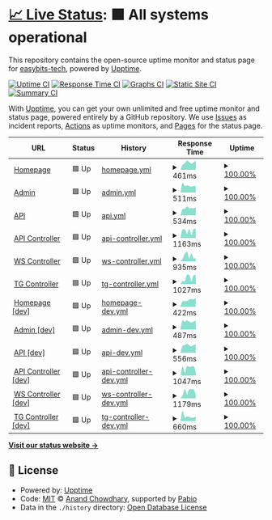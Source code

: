 # [📈 Live Status](https://easybits-tech.github.io/upptime): <!--live status--> **🟩 All systems operational**

This repository contains the open-source uptime monitor and status page for [easybits-tech](https://easybits.tech), powered by [Upptime](https://github.com/upptime/upptime).

[![Uptime CI](https://github.com/easybits-tech/upptime/workflows/Uptime%20CI/badge.svg)](https://github.com/easybits-tech/upptime/actions?query=workflow%3A%22Uptime+CI%22)
[![Response Time CI](https://github.com/easybits-tech/upptime/workflows/Response%20Time%20CI/badge.svg)](https://github.com/easybits-tech/upptime/actions?query=workflow%3A%22Response+Time+CI%22)
[![Graphs CI](https://github.com/easybits-tech/upptime/workflows/Graphs%20CI/badge.svg)](https://github.com/easybits-tech/upptime/actions?query=workflow%3A%22Graphs+CI%22)
[![Static Site CI](https://github.com/easybits-tech/upptime/workflows/Static%20Site%20CI/badge.svg)](https://github.com/easybits-tech/upptime/actions?query=workflow%3A%22Static+Site+CI%22)
[![Summary CI](https://github.com/easybits-tech/upptime/workflows/Summary%20CI/badge.svg)](https://github.com/easybits-tech/upptime/actions?query=workflow%3A%22Summary+CI%22)

With [Upptime](https://upptime.js.org), you can get your own unlimited and free uptime monitor and status page, powered entirely by a GitHub repository. We use [Issues](https://github.com/easybits-tech/upptime/issues) as incident reports, [Actions](https://github.com/easybits-tech/upptime/actions) as uptime monitors, and [Pages](https://easybits-tech.github.io/upptime) for the status page.

<!--start: status pages-->
<!-- This summary is generated by Upptime (https://github.com/upptime/upptime) -->
<!-- Do not edit this manually, your changes will be overwritten -->
<!-- prettier-ignore -->
| URL | Status | History | Response Time | Uptime |
| --- | ------ | ------- | ------------- | ------ |
| <img alt="" src="https://icons.duckduckgo.com/ip3/www.easybits.tech.ico" height="13"> [Homepage](https://www.easybits.tech) | 🟩 Up | [homepage.yml](https://github.com/easybits-tech/upptime/commits/HEAD/history/homepage.yml) | <details><summary><img alt="Response time graph" src="./graphs/homepage/response-time-week.png" height="20"> 461ms</summary><br><a href="https://easybits-tech.github.io/upptime/history/homepage"><img alt="Response time 402" src="https://img.shields.io/endpoint?url=https%3A%2F%2Fraw.githubusercontent.com%2Feasybits-tech%2Fupptime%2FHEAD%2Fapi%2Fhomepage%2Fresponse-time.json"></a><br><a href="https://easybits-tech.github.io/upptime/history/homepage"><img alt="24-hour response time 538" src="https://img.shields.io/endpoint?url=https%3A%2F%2Fraw.githubusercontent.com%2Feasybits-tech%2Fupptime%2FHEAD%2Fapi%2Fhomepage%2Fresponse-time-day.json"></a><br><a href="https://easybits-tech.github.io/upptime/history/homepage"><img alt="7-day response time 461" src="https://img.shields.io/endpoint?url=https%3A%2F%2Fraw.githubusercontent.com%2Feasybits-tech%2Fupptime%2FHEAD%2Fapi%2Fhomepage%2Fresponse-time-week.json"></a><br><a href="https://easybits-tech.github.io/upptime/history/homepage"><img alt="30-day response time 402" src="https://img.shields.io/endpoint?url=https%3A%2F%2Fraw.githubusercontent.com%2Feasybits-tech%2Fupptime%2FHEAD%2Fapi%2Fhomepage%2Fresponse-time-month.json"></a><br><a href="https://easybits-tech.github.io/upptime/history/homepage"><img alt="1-year response time 402" src="https://img.shields.io/endpoint?url=https%3A%2F%2Fraw.githubusercontent.com%2Feasybits-tech%2Fupptime%2FHEAD%2Fapi%2Fhomepage%2Fresponse-time-year.json"></a></details> | <details><summary><a href="https://easybits-tech.github.io/upptime/history/homepage">100.00%</a></summary><a href="https://easybits-tech.github.io/upptime/history/homepage"><img alt="All-time uptime 100.00%" src="https://img.shields.io/endpoint?url=https%3A%2F%2Fraw.githubusercontent.com%2Feasybits-tech%2Fupptime%2FHEAD%2Fapi%2Fhomepage%2Fuptime.json"></a><br><a href="https://easybits-tech.github.io/upptime/history/homepage"><img alt="24-hour uptime 100.00%" src="https://img.shields.io/endpoint?url=https%3A%2F%2Fraw.githubusercontent.com%2Feasybits-tech%2Fupptime%2FHEAD%2Fapi%2Fhomepage%2Fuptime-day.json"></a><br><a href="https://easybits-tech.github.io/upptime/history/homepage"><img alt="7-day uptime 100.00%" src="https://img.shields.io/endpoint?url=https%3A%2F%2Fraw.githubusercontent.com%2Feasybits-tech%2Fupptime%2FHEAD%2Fapi%2Fhomepage%2Fuptime-week.json"></a><br><a href="https://easybits-tech.github.io/upptime/history/homepage"><img alt="30-day uptime 100.00%" src="https://img.shields.io/endpoint?url=https%3A%2F%2Fraw.githubusercontent.com%2Feasybits-tech%2Fupptime%2FHEAD%2Fapi%2Fhomepage%2Fuptime-month.json"></a><br><a href="https://easybits-tech.github.io/upptime/history/homepage"><img alt="1-year uptime 100.00%" src="https://img.shields.io/endpoint?url=https%3A%2F%2Fraw.githubusercontent.com%2Feasybits-tech%2Fupptime%2FHEAD%2Fapi%2Fhomepage%2Fuptime-year.json"></a></details>
| <img alt="" src="https://icons.duckduckgo.com/ip3/admin.easybits.tech.ico" height="13"> [Admin](https://admin.easybits.tech/) | 🟩 Up | [admin.yml](https://github.com/easybits-tech/upptime/commits/HEAD/history/admin.yml) | <details><summary><img alt="Response time graph" src="./graphs/admin/response-time-week.png" height="20"> 511ms</summary><br><a href="https://easybits-tech.github.io/upptime/history/admin"><img alt="Response time 532" src="https://img.shields.io/endpoint?url=https%3A%2F%2Fraw.githubusercontent.com%2Feasybits-tech%2Fupptime%2FHEAD%2Fapi%2Fadmin%2Fresponse-time.json"></a><br><a href="https://easybits-tech.github.io/upptime/history/admin"><img alt="24-hour response time 545" src="https://img.shields.io/endpoint?url=https%3A%2F%2Fraw.githubusercontent.com%2Feasybits-tech%2Fupptime%2FHEAD%2Fapi%2Fadmin%2Fresponse-time-day.json"></a><br><a href="https://easybits-tech.github.io/upptime/history/admin"><img alt="7-day response time 511" src="https://img.shields.io/endpoint?url=https%3A%2F%2Fraw.githubusercontent.com%2Feasybits-tech%2Fupptime%2FHEAD%2Fapi%2Fadmin%2Fresponse-time-week.json"></a><br><a href="https://easybits-tech.github.io/upptime/history/admin"><img alt="30-day response time 532" src="https://img.shields.io/endpoint?url=https%3A%2F%2Fraw.githubusercontent.com%2Feasybits-tech%2Fupptime%2FHEAD%2Fapi%2Fadmin%2Fresponse-time-month.json"></a><br><a href="https://easybits-tech.github.io/upptime/history/admin"><img alt="1-year response time 532" src="https://img.shields.io/endpoint?url=https%3A%2F%2Fraw.githubusercontent.com%2Feasybits-tech%2Fupptime%2FHEAD%2Fapi%2Fadmin%2Fresponse-time-year.json"></a></details> | <details><summary><a href="https://easybits-tech.github.io/upptime/history/admin">100.00%</a></summary><a href="https://easybits-tech.github.io/upptime/history/admin"><img alt="All-time uptime 100.00%" src="https://img.shields.io/endpoint?url=https%3A%2F%2Fraw.githubusercontent.com%2Feasybits-tech%2Fupptime%2FHEAD%2Fapi%2Fadmin%2Fuptime.json"></a><br><a href="https://easybits-tech.github.io/upptime/history/admin"><img alt="24-hour uptime 100.00%" src="https://img.shields.io/endpoint?url=https%3A%2F%2Fraw.githubusercontent.com%2Feasybits-tech%2Fupptime%2FHEAD%2Fapi%2Fadmin%2Fuptime-day.json"></a><br><a href="https://easybits-tech.github.io/upptime/history/admin"><img alt="7-day uptime 100.00%" src="https://img.shields.io/endpoint?url=https%3A%2F%2Fraw.githubusercontent.com%2Feasybits-tech%2Fupptime%2FHEAD%2Fapi%2Fadmin%2Fuptime-week.json"></a><br><a href="https://easybits-tech.github.io/upptime/history/admin"><img alt="30-day uptime 100.00%" src="https://img.shields.io/endpoint?url=https%3A%2F%2Fraw.githubusercontent.com%2Feasybits-tech%2Fupptime%2FHEAD%2Fapi%2Fadmin%2Fuptime-month.json"></a><br><a href="https://easybits-tech.github.io/upptime/history/admin"><img alt="1-year uptime 100.00%" src="https://img.shields.io/endpoint?url=https%3A%2F%2Fraw.githubusercontent.com%2Feasybits-tech%2Fupptime%2FHEAD%2Fapi%2Fadmin%2Fuptime-year.json"></a></details>
| <img alt="" src="https://icons.duckduckgo.com/ip3/api.easybits.tech.ico" height="13"> [API](https://api.easybits.tech/api/v0/healthcheck/) | 🟩 Up | [api.yml](https://github.com/easybits-tech/upptime/commits/HEAD/history/api.yml) | <details><summary><img alt="Response time graph" src="./graphs/api/response-time-week.png" height="20"> 534ms</summary><br><a href="https://easybits-tech.github.io/upptime/history/api"><img alt="Response time 530" src="https://img.shields.io/endpoint?url=https%3A%2F%2Fraw.githubusercontent.com%2Feasybits-tech%2Fupptime%2FHEAD%2Fapi%2Fapi%2Fresponse-time.json"></a><br><a href="https://easybits-tech.github.io/upptime/history/api"><img alt="24-hour response time 685" src="https://img.shields.io/endpoint?url=https%3A%2F%2Fraw.githubusercontent.com%2Feasybits-tech%2Fupptime%2FHEAD%2Fapi%2Fapi%2Fresponse-time-day.json"></a><br><a href="https://easybits-tech.github.io/upptime/history/api"><img alt="7-day response time 534" src="https://img.shields.io/endpoint?url=https%3A%2F%2Fraw.githubusercontent.com%2Feasybits-tech%2Fupptime%2FHEAD%2Fapi%2Fapi%2Fresponse-time-week.json"></a><br><a href="https://easybits-tech.github.io/upptime/history/api"><img alt="30-day response time 530" src="https://img.shields.io/endpoint?url=https%3A%2F%2Fraw.githubusercontent.com%2Feasybits-tech%2Fupptime%2FHEAD%2Fapi%2Fapi%2Fresponse-time-month.json"></a><br><a href="https://easybits-tech.github.io/upptime/history/api"><img alt="1-year response time 530" src="https://img.shields.io/endpoint?url=https%3A%2F%2Fraw.githubusercontent.com%2Feasybits-tech%2Fupptime%2FHEAD%2Fapi%2Fapi%2Fresponse-time-year.json"></a></details> | <details><summary><a href="https://easybits-tech.github.io/upptime/history/api">100.00%</a></summary><a href="https://easybits-tech.github.io/upptime/history/api"><img alt="All-time uptime 100.00%" src="https://img.shields.io/endpoint?url=https%3A%2F%2Fraw.githubusercontent.com%2Feasybits-tech%2Fupptime%2FHEAD%2Fapi%2Fapi%2Fuptime.json"></a><br><a href="https://easybits-tech.github.io/upptime/history/api"><img alt="24-hour uptime 100.00%" src="https://img.shields.io/endpoint?url=https%3A%2F%2Fraw.githubusercontent.com%2Feasybits-tech%2Fupptime%2FHEAD%2Fapi%2Fapi%2Fuptime-day.json"></a><br><a href="https://easybits-tech.github.io/upptime/history/api"><img alt="7-day uptime 100.00%" src="https://img.shields.io/endpoint?url=https%3A%2F%2Fraw.githubusercontent.com%2Feasybits-tech%2Fupptime%2FHEAD%2Fapi%2Fapi%2Fuptime-week.json"></a><br><a href="https://easybits-tech.github.io/upptime/history/api"><img alt="30-day uptime 100.00%" src="https://img.shields.io/endpoint?url=https%3A%2F%2Fraw.githubusercontent.com%2Feasybits-tech%2Fupptime%2FHEAD%2Fapi%2Fapi%2Fuptime-month.json"></a><br><a href="https://easybits-tech.github.io/upptime/history/api"><img alt="1-year uptime 100.00%" src="https://img.shields.io/endpoint?url=https%3A%2F%2Fraw.githubusercontent.com%2Feasybits-tech%2Fupptime%2FHEAD%2Fapi%2Fapi%2Fuptime-year.json"></a></details>
| <img alt="" src="https://icons.duckduckgo.com/ip3/api-controller.easybits.tech.ico" height="13"> [API Controller](https://api-controller.easybits.tech/health/__ready__) | 🟩 Up | [api-controller.yml](https://github.com/easybits-tech/upptime/commits/HEAD/history/api-controller.yml) | <details><summary><img alt="Response time graph" src="./graphs/api-controller/response-time-week.png" height="20"> 1163ms</summary><br><a href="https://easybits-tech.github.io/upptime/history/api-controller"><img alt="Response time 1005" src="https://img.shields.io/endpoint?url=https%3A%2F%2Fraw.githubusercontent.com%2Feasybits-tech%2Fupptime%2FHEAD%2Fapi%2Fapi-controller%2Fresponse-time.json"></a><br><a href="https://easybits-tech.github.io/upptime/history/api-controller"><img alt="24-hour response time 1538" src="https://img.shields.io/endpoint?url=https%3A%2F%2Fraw.githubusercontent.com%2Feasybits-tech%2Fupptime%2FHEAD%2Fapi%2Fapi-controller%2Fresponse-time-day.json"></a><br><a href="https://easybits-tech.github.io/upptime/history/api-controller"><img alt="7-day response time 1163" src="https://img.shields.io/endpoint?url=https%3A%2F%2Fraw.githubusercontent.com%2Feasybits-tech%2Fupptime%2FHEAD%2Fapi%2Fapi-controller%2Fresponse-time-week.json"></a><br><a href="https://easybits-tech.github.io/upptime/history/api-controller"><img alt="30-day response time 1005" src="https://img.shields.io/endpoint?url=https%3A%2F%2Fraw.githubusercontent.com%2Feasybits-tech%2Fupptime%2FHEAD%2Fapi%2Fapi-controller%2Fresponse-time-month.json"></a><br><a href="https://easybits-tech.github.io/upptime/history/api-controller"><img alt="1-year response time 1005" src="https://img.shields.io/endpoint?url=https%3A%2F%2Fraw.githubusercontent.com%2Feasybits-tech%2Fupptime%2FHEAD%2Fapi%2Fapi-controller%2Fresponse-time-year.json"></a></details> | <details><summary><a href="https://easybits-tech.github.io/upptime/history/api-controller">100.00%</a></summary><a href="https://easybits-tech.github.io/upptime/history/api-controller"><img alt="All-time uptime 100.00%" src="https://img.shields.io/endpoint?url=https%3A%2F%2Fraw.githubusercontent.com%2Feasybits-tech%2Fupptime%2FHEAD%2Fapi%2Fapi-controller%2Fuptime.json"></a><br><a href="https://easybits-tech.github.io/upptime/history/api-controller"><img alt="24-hour uptime 100.00%" src="https://img.shields.io/endpoint?url=https%3A%2F%2Fraw.githubusercontent.com%2Feasybits-tech%2Fupptime%2FHEAD%2Fapi%2Fapi-controller%2Fuptime-day.json"></a><br><a href="https://easybits-tech.github.io/upptime/history/api-controller"><img alt="7-day uptime 100.00%" src="https://img.shields.io/endpoint?url=https%3A%2F%2Fraw.githubusercontent.com%2Feasybits-tech%2Fupptime%2FHEAD%2Fapi%2Fapi-controller%2Fuptime-week.json"></a><br><a href="https://easybits-tech.github.io/upptime/history/api-controller"><img alt="30-day uptime 100.00%" src="https://img.shields.io/endpoint?url=https%3A%2F%2Fraw.githubusercontent.com%2Feasybits-tech%2Fupptime%2FHEAD%2Fapi%2Fapi-controller%2Fuptime-month.json"></a><br><a href="https://easybits-tech.github.io/upptime/history/api-controller"><img alt="1-year uptime 100.00%" src="https://img.shields.io/endpoint?url=https%3A%2F%2Fraw.githubusercontent.com%2Feasybits-tech%2Fupptime%2FHEAD%2Fapi%2Fapi-controller%2Fuptime-year.json"></a></details>
| <img alt="" src="https://icons.duckduckgo.com/ip3/ws-controller.easybits.tech.ico" height="13"> [WS Controller](https://ws-controller.easybits.tech/health/__ready__) | 🟩 Up | [ws-controller.yml](https://github.com/easybits-tech/upptime/commits/HEAD/history/ws-controller.yml) | <details><summary><img alt="Response time graph" src="./graphs/ws-controller/response-time-week.png" height="20"> 935ms</summary><br><a href="https://easybits-tech.github.io/upptime/history/ws-controller"><img alt="Response time 895" src="https://img.shields.io/endpoint?url=https%3A%2F%2Fraw.githubusercontent.com%2Feasybits-tech%2Fupptime%2FHEAD%2Fapi%2Fws-controller%2Fresponse-time.json"></a><br><a href="https://easybits-tech.github.io/upptime/history/ws-controller"><img alt="24-hour response time 656" src="https://img.shields.io/endpoint?url=https%3A%2F%2Fraw.githubusercontent.com%2Feasybits-tech%2Fupptime%2FHEAD%2Fapi%2Fws-controller%2Fresponse-time-day.json"></a><br><a href="https://easybits-tech.github.io/upptime/history/ws-controller"><img alt="7-day response time 935" src="https://img.shields.io/endpoint?url=https%3A%2F%2Fraw.githubusercontent.com%2Feasybits-tech%2Fupptime%2FHEAD%2Fapi%2Fws-controller%2Fresponse-time-week.json"></a><br><a href="https://easybits-tech.github.io/upptime/history/ws-controller"><img alt="30-day response time 895" src="https://img.shields.io/endpoint?url=https%3A%2F%2Fraw.githubusercontent.com%2Feasybits-tech%2Fupptime%2FHEAD%2Fapi%2Fws-controller%2Fresponse-time-month.json"></a><br><a href="https://easybits-tech.github.io/upptime/history/ws-controller"><img alt="1-year response time 895" src="https://img.shields.io/endpoint?url=https%3A%2F%2Fraw.githubusercontent.com%2Feasybits-tech%2Fupptime%2FHEAD%2Fapi%2Fws-controller%2Fresponse-time-year.json"></a></details> | <details><summary><a href="https://easybits-tech.github.io/upptime/history/ws-controller">100.00%</a></summary><a href="https://easybits-tech.github.io/upptime/history/ws-controller"><img alt="All-time uptime 100.00%" src="https://img.shields.io/endpoint?url=https%3A%2F%2Fraw.githubusercontent.com%2Feasybits-tech%2Fupptime%2FHEAD%2Fapi%2Fws-controller%2Fuptime.json"></a><br><a href="https://easybits-tech.github.io/upptime/history/ws-controller"><img alt="24-hour uptime 100.00%" src="https://img.shields.io/endpoint?url=https%3A%2F%2Fraw.githubusercontent.com%2Feasybits-tech%2Fupptime%2FHEAD%2Fapi%2Fws-controller%2Fuptime-day.json"></a><br><a href="https://easybits-tech.github.io/upptime/history/ws-controller"><img alt="7-day uptime 100.00%" src="https://img.shields.io/endpoint?url=https%3A%2F%2Fraw.githubusercontent.com%2Feasybits-tech%2Fupptime%2FHEAD%2Fapi%2Fws-controller%2Fuptime-week.json"></a><br><a href="https://easybits-tech.github.io/upptime/history/ws-controller"><img alt="30-day uptime 100.00%" src="https://img.shields.io/endpoint?url=https%3A%2F%2Fraw.githubusercontent.com%2Feasybits-tech%2Fupptime%2FHEAD%2Fapi%2Fws-controller%2Fuptime-month.json"></a><br><a href="https://easybits-tech.github.io/upptime/history/ws-controller"><img alt="1-year uptime 100.00%" src="https://img.shields.io/endpoint?url=https%3A%2F%2Fraw.githubusercontent.com%2Feasybits-tech%2Fupptime%2FHEAD%2Fapi%2Fws-controller%2Fuptime-year.json"></a></details>
| <img alt="" src="https://icons.duckduckgo.com/ip3/tg-controller.easybits.tech.ico" height="13"> [TG Controller](https://tg-controller.easybits.tech/health/__ready__) | 🟩 Up | [tg-controller.yml](https://github.com/easybits-tech/upptime/commits/HEAD/history/tg-controller.yml) | <details><summary><img alt="Response time graph" src="./graphs/tg-controller/response-time-week.png" height="20"> 1027ms</summary><br><a href="https://easybits-tech.github.io/upptime/history/tg-controller"><img alt="Response time 1093" src="https://img.shields.io/endpoint?url=https%3A%2F%2Fraw.githubusercontent.com%2Feasybits-tech%2Fupptime%2FHEAD%2Fapi%2Ftg-controller%2Fresponse-time.json"></a><br><a href="https://easybits-tech.github.io/upptime/history/tg-controller"><img alt="24-hour response time 687" src="https://img.shields.io/endpoint?url=https%3A%2F%2Fraw.githubusercontent.com%2Feasybits-tech%2Fupptime%2FHEAD%2Fapi%2Ftg-controller%2Fresponse-time-day.json"></a><br><a href="https://easybits-tech.github.io/upptime/history/tg-controller"><img alt="7-day response time 1027" src="https://img.shields.io/endpoint?url=https%3A%2F%2Fraw.githubusercontent.com%2Feasybits-tech%2Fupptime%2FHEAD%2Fapi%2Ftg-controller%2Fresponse-time-week.json"></a><br><a href="https://easybits-tech.github.io/upptime/history/tg-controller"><img alt="30-day response time 1093" src="https://img.shields.io/endpoint?url=https%3A%2F%2Fraw.githubusercontent.com%2Feasybits-tech%2Fupptime%2FHEAD%2Fapi%2Ftg-controller%2Fresponse-time-month.json"></a><br><a href="https://easybits-tech.github.io/upptime/history/tg-controller"><img alt="1-year response time 1093" src="https://img.shields.io/endpoint?url=https%3A%2F%2Fraw.githubusercontent.com%2Feasybits-tech%2Fupptime%2FHEAD%2Fapi%2Ftg-controller%2Fresponse-time-year.json"></a></details> | <details><summary><a href="https://easybits-tech.github.io/upptime/history/tg-controller">100.00%</a></summary><a href="https://easybits-tech.github.io/upptime/history/tg-controller"><img alt="All-time uptime 100.00%" src="https://img.shields.io/endpoint?url=https%3A%2F%2Fraw.githubusercontent.com%2Feasybits-tech%2Fupptime%2FHEAD%2Fapi%2Ftg-controller%2Fuptime.json"></a><br><a href="https://easybits-tech.github.io/upptime/history/tg-controller"><img alt="24-hour uptime 100.00%" src="https://img.shields.io/endpoint?url=https%3A%2F%2Fraw.githubusercontent.com%2Feasybits-tech%2Fupptime%2FHEAD%2Fapi%2Ftg-controller%2Fuptime-day.json"></a><br><a href="https://easybits-tech.github.io/upptime/history/tg-controller"><img alt="7-day uptime 100.00%" src="https://img.shields.io/endpoint?url=https%3A%2F%2Fraw.githubusercontent.com%2Feasybits-tech%2Fupptime%2FHEAD%2Fapi%2Ftg-controller%2Fuptime-week.json"></a><br><a href="https://easybits-tech.github.io/upptime/history/tg-controller"><img alt="30-day uptime 100.00%" src="https://img.shields.io/endpoint?url=https%3A%2F%2Fraw.githubusercontent.com%2Feasybits-tech%2Fupptime%2FHEAD%2Fapi%2Ftg-controller%2Fuptime-month.json"></a><br><a href="https://easybits-tech.github.io/upptime/history/tg-controller"><img alt="1-year uptime 100.00%" src="https://img.shields.io/endpoint?url=https%3A%2F%2Fraw.githubusercontent.com%2Feasybits-tech%2Fupptime%2FHEAD%2Fapi%2Ftg-controller%2Fuptime-year.json"></a></details>
| <img alt="" src="https://icons.duckduckgo.com/ip3/www.dev.easybits.tech.ico" height="13"> [Homepage [dev]](https://www.dev.easybits.tech) | 🟩 Up | [homepage-dev.yml](https://github.com/easybits-tech/upptime/commits/HEAD/history/homepage-dev.yml) | <details><summary><img alt="Response time graph" src="./graphs/homepage-dev/response-time-week.png" height="20"> 422ms</summary><br><a href="https://easybits-tech.github.io/upptime/history/homepage-dev"><img alt="Response time 451" src="https://img.shields.io/endpoint?url=https%3A%2F%2Fraw.githubusercontent.com%2Feasybits-tech%2Fupptime%2FHEAD%2Fapi%2Fhomepage-dev%2Fresponse-time.json"></a><br><a href="https://easybits-tech.github.io/upptime/history/homepage-dev"><img alt="24-hour response time 441" src="https://img.shields.io/endpoint?url=https%3A%2F%2Fraw.githubusercontent.com%2Feasybits-tech%2Fupptime%2FHEAD%2Fapi%2Fhomepage-dev%2Fresponse-time-day.json"></a><br><a href="https://easybits-tech.github.io/upptime/history/homepage-dev"><img alt="7-day response time 422" src="https://img.shields.io/endpoint?url=https%3A%2F%2Fraw.githubusercontent.com%2Feasybits-tech%2Fupptime%2FHEAD%2Fapi%2Fhomepage-dev%2Fresponse-time-week.json"></a><br><a href="https://easybits-tech.github.io/upptime/history/homepage-dev"><img alt="30-day response time 451" src="https://img.shields.io/endpoint?url=https%3A%2F%2Fraw.githubusercontent.com%2Feasybits-tech%2Fupptime%2FHEAD%2Fapi%2Fhomepage-dev%2Fresponse-time-month.json"></a><br><a href="https://easybits-tech.github.io/upptime/history/homepage-dev"><img alt="1-year response time 451" src="https://img.shields.io/endpoint?url=https%3A%2F%2Fraw.githubusercontent.com%2Feasybits-tech%2Fupptime%2FHEAD%2Fapi%2Fhomepage-dev%2Fresponse-time-year.json"></a></details> | <details><summary><a href="https://easybits-tech.github.io/upptime/history/homepage-dev">100.00%</a></summary><a href="https://easybits-tech.github.io/upptime/history/homepage-dev"><img alt="All-time uptime 100.00%" src="https://img.shields.io/endpoint?url=https%3A%2F%2Fraw.githubusercontent.com%2Feasybits-tech%2Fupptime%2FHEAD%2Fapi%2Fhomepage-dev%2Fuptime.json"></a><br><a href="https://easybits-tech.github.io/upptime/history/homepage-dev"><img alt="24-hour uptime 100.00%" src="https://img.shields.io/endpoint?url=https%3A%2F%2Fraw.githubusercontent.com%2Feasybits-tech%2Fupptime%2FHEAD%2Fapi%2Fhomepage-dev%2Fuptime-day.json"></a><br><a href="https://easybits-tech.github.io/upptime/history/homepage-dev"><img alt="7-day uptime 100.00%" src="https://img.shields.io/endpoint?url=https%3A%2F%2Fraw.githubusercontent.com%2Feasybits-tech%2Fupptime%2FHEAD%2Fapi%2Fhomepage-dev%2Fuptime-week.json"></a><br><a href="https://easybits-tech.github.io/upptime/history/homepage-dev"><img alt="30-day uptime 100.00%" src="https://img.shields.io/endpoint?url=https%3A%2F%2Fraw.githubusercontent.com%2Feasybits-tech%2Fupptime%2FHEAD%2Fapi%2Fhomepage-dev%2Fuptime-month.json"></a><br><a href="https://easybits-tech.github.io/upptime/history/homepage-dev"><img alt="1-year uptime 100.00%" src="https://img.shields.io/endpoint?url=https%3A%2F%2Fraw.githubusercontent.com%2Feasybits-tech%2Fupptime%2FHEAD%2Fapi%2Fhomepage-dev%2Fuptime-year.json"></a></details>
| <img alt="" src="https://icons.duckduckgo.com/ip3/admin.dev.easybits.tech.ico" height="13"> [Admin [dev]](https://admin.dev.easybits.tech/) | 🟩 Up | [admin-dev.yml](https://github.com/easybits-tech/upptime/commits/HEAD/history/admin-dev.yml) | <details><summary><img alt="Response time graph" src="./graphs/admin-dev/response-time-week.png" height="20"> 487ms</summary><br><a href="https://easybits-tech.github.io/upptime/history/admin-dev"><img alt="Response time 523" src="https://img.shields.io/endpoint?url=https%3A%2F%2Fraw.githubusercontent.com%2Feasybits-tech%2Fupptime%2FHEAD%2Fapi%2Fadmin-dev%2Fresponse-time.json"></a><br><a href="https://easybits-tech.github.io/upptime/history/admin-dev"><img alt="24-hour response time 560" src="https://img.shields.io/endpoint?url=https%3A%2F%2Fraw.githubusercontent.com%2Feasybits-tech%2Fupptime%2FHEAD%2Fapi%2Fadmin-dev%2Fresponse-time-day.json"></a><br><a href="https://easybits-tech.github.io/upptime/history/admin-dev"><img alt="7-day response time 487" src="https://img.shields.io/endpoint?url=https%3A%2F%2Fraw.githubusercontent.com%2Feasybits-tech%2Fupptime%2FHEAD%2Fapi%2Fadmin-dev%2Fresponse-time-week.json"></a><br><a href="https://easybits-tech.github.io/upptime/history/admin-dev"><img alt="30-day response time 523" src="https://img.shields.io/endpoint?url=https%3A%2F%2Fraw.githubusercontent.com%2Feasybits-tech%2Fupptime%2FHEAD%2Fapi%2Fadmin-dev%2Fresponse-time-month.json"></a><br><a href="https://easybits-tech.github.io/upptime/history/admin-dev"><img alt="1-year response time 523" src="https://img.shields.io/endpoint?url=https%3A%2F%2Fraw.githubusercontent.com%2Feasybits-tech%2Fupptime%2FHEAD%2Fapi%2Fadmin-dev%2Fresponse-time-year.json"></a></details> | <details><summary><a href="https://easybits-tech.github.io/upptime/history/admin-dev">100.00%</a></summary><a href="https://easybits-tech.github.io/upptime/history/admin-dev"><img alt="All-time uptime 100.00%" src="https://img.shields.io/endpoint?url=https%3A%2F%2Fraw.githubusercontent.com%2Feasybits-tech%2Fupptime%2FHEAD%2Fapi%2Fadmin-dev%2Fuptime.json"></a><br><a href="https://easybits-tech.github.io/upptime/history/admin-dev"><img alt="24-hour uptime 100.00%" src="https://img.shields.io/endpoint?url=https%3A%2F%2Fraw.githubusercontent.com%2Feasybits-tech%2Fupptime%2FHEAD%2Fapi%2Fadmin-dev%2Fuptime-day.json"></a><br><a href="https://easybits-tech.github.io/upptime/history/admin-dev"><img alt="7-day uptime 100.00%" src="https://img.shields.io/endpoint?url=https%3A%2F%2Fraw.githubusercontent.com%2Feasybits-tech%2Fupptime%2FHEAD%2Fapi%2Fadmin-dev%2Fuptime-week.json"></a><br><a href="https://easybits-tech.github.io/upptime/history/admin-dev"><img alt="30-day uptime 100.00%" src="https://img.shields.io/endpoint?url=https%3A%2F%2Fraw.githubusercontent.com%2Feasybits-tech%2Fupptime%2FHEAD%2Fapi%2Fadmin-dev%2Fuptime-month.json"></a><br><a href="https://easybits-tech.github.io/upptime/history/admin-dev"><img alt="1-year uptime 100.00%" src="https://img.shields.io/endpoint?url=https%3A%2F%2Fraw.githubusercontent.com%2Feasybits-tech%2Fupptime%2FHEAD%2Fapi%2Fadmin-dev%2Fuptime-year.json"></a></details>
| <img alt="" src="https://icons.duckduckgo.com/ip3/api.dev.easybits.tech.ico" height="13"> [API [dev]](https://api.dev.easybits.tech/api/v0/healthcheck/) | 🟩 Up | [api-dev.yml](https://github.com/easybits-tech/upptime/commits/HEAD/history/api-dev.yml) | <details><summary><img alt="Response time graph" src="./graphs/api-dev/response-time-week.png" height="20"> 556ms</summary><br><a href="https://easybits-tech.github.io/upptime/history/api-dev"><img alt="Response time 534" src="https://img.shields.io/endpoint?url=https%3A%2F%2Fraw.githubusercontent.com%2Feasybits-tech%2Fupptime%2FHEAD%2Fapi%2Fapi-dev%2Fresponse-time.json"></a><br><a href="https://easybits-tech.github.io/upptime/history/api-dev"><img alt="24-hour response time 705" src="https://img.shields.io/endpoint?url=https%3A%2F%2Fraw.githubusercontent.com%2Feasybits-tech%2Fupptime%2FHEAD%2Fapi%2Fapi-dev%2Fresponse-time-day.json"></a><br><a href="https://easybits-tech.github.io/upptime/history/api-dev"><img alt="7-day response time 556" src="https://img.shields.io/endpoint?url=https%3A%2F%2Fraw.githubusercontent.com%2Feasybits-tech%2Fupptime%2FHEAD%2Fapi%2Fapi-dev%2Fresponse-time-week.json"></a><br><a href="https://easybits-tech.github.io/upptime/history/api-dev"><img alt="30-day response time 534" src="https://img.shields.io/endpoint?url=https%3A%2F%2Fraw.githubusercontent.com%2Feasybits-tech%2Fupptime%2FHEAD%2Fapi%2Fapi-dev%2Fresponse-time-month.json"></a><br><a href="https://easybits-tech.github.io/upptime/history/api-dev"><img alt="1-year response time 534" src="https://img.shields.io/endpoint?url=https%3A%2F%2Fraw.githubusercontent.com%2Feasybits-tech%2Fupptime%2FHEAD%2Fapi%2Fapi-dev%2Fresponse-time-year.json"></a></details> | <details><summary><a href="https://easybits-tech.github.io/upptime/history/api-dev">100.00%</a></summary><a href="https://easybits-tech.github.io/upptime/history/api-dev"><img alt="All-time uptime 100.00%" src="https://img.shields.io/endpoint?url=https%3A%2F%2Fraw.githubusercontent.com%2Feasybits-tech%2Fupptime%2FHEAD%2Fapi%2Fapi-dev%2Fuptime.json"></a><br><a href="https://easybits-tech.github.io/upptime/history/api-dev"><img alt="24-hour uptime 100.00%" src="https://img.shields.io/endpoint?url=https%3A%2F%2Fraw.githubusercontent.com%2Feasybits-tech%2Fupptime%2FHEAD%2Fapi%2Fapi-dev%2Fuptime-day.json"></a><br><a href="https://easybits-tech.github.io/upptime/history/api-dev"><img alt="7-day uptime 100.00%" src="https://img.shields.io/endpoint?url=https%3A%2F%2Fraw.githubusercontent.com%2Feasybits-tech%2Fupptime%2FHEAD%2Fapi%2Fapi-dev%2Fuptime-week.json"></a><br><a href="https://easybits-tech.github.io/upptime/history/api-dev"><img alt="30-day uptime 100.00%" src="https://img.shields.io/endpoint?url=https%3A%2F%2Fraw.githubusercontent.com%2Feasybits-tech%2Fupptime%2FHEAD%2Fapi%2Fapi-dev%2Fuptime-month.json"></a><br><a href="https://easybits-tech.github.io/upptime/history/api-dev"><img alt="1-year uptime 100.00%" src="https://img.shields.io/endpoint?url=https%3A%2F%2Fraw.githubusercontent.com%2Feasybits-tech%2Fupptime%2FHEAD%2Fapi%2Fapi-dev%2Fuptime-year.json"></a></details>
| <img alt="" src="https://icons.duckduckgo.com/ip3/api-controller.dev.easybits.tech.ico" height="13"> [API Controller [dev]](https://api-controller.dev.easybits.tech/health/__ready__) | 🟩 Up | [api-controller-dev.yml](https://github.com/easybits-tech/upptime/commits/HEAD/history/api-controller-dev.yml) | <details><summary><img alt="Response time graph" src="./graphs/api-controller-dev/response-time-week.png" height="20"> 1047ms</summary><br><a href="https://easybits-tech.github.io/upptime/history/api-controller-dev"><img alt="Response time 1104" src="https://img.shields.io/endpoint?url=https%3A%2F%2Fraw.githubusercontent.com%2Feasybits-tech%2Fupptime%2FHEAD%2Fapi%2Fapi-controller-dev%2Fresponse-time.json"></a><br><a href="https://easybits-tech.github.io/upptime/history/api-controller-dev"><img alt="24-hour response time 689" src="https://img.shields.io/endpoint?url=https%3A%2F%2Fraw.githubusercontent.com%2Feasybits-tech%2Fupptime%2FHEAD%2Fapi%2Fapi-controller-dev%2Fresponse-time-day.json"></a><br><a href="https://easybits-tech.github.io/upptime/history/api-controller-dev"><img alt="7-day response time 1047" src="https://img.shields.io/endpoint?url=https%3A%2F%2Fraw.githubusercontent.com%2Feasybits-tech%2Fupptime%2FHEAD%2Fapi%2Fapi-controller-dev%2Fresponse-time-week.json"></a><br><a href="https://easybits-tech.github.io/upptime/history/api-controller-dev"><img alt="30-day response time 1104" src="https://img.shields.io/endpoint?url=https%3A%2F%2Fraw.githubusercontent.com%2Feasybits-tech%2Fupptime%2FHEAD%2Fapi%2Fapi-controller-dev%2Fresponse-time-month.json"></a><br><a href="https://easybits-tech.github.io/upptime/history/api-controller-dev"><img alt="1-year response time 1104" src="https://img.shields.io/endpoint?url=https%3A%2F%2Fraw.githubusercontent.com%2Feasybits-tech%2Fupptime%2FHEAD%2Fapi%2Fapi-controller-dev%2Fresponse-time-year.json"></a></details> | <details><summary><a href="https://easybits-tech.github.io/upptime/history/api-controller-dev">100.00%</a></summary><a href="https://easybits-tech.github.io/upptime/history/api-controller-dev"><img alt="All-time uptime 100.00%" src="https://img.shields.io/endpoint?url=https%3A%2F%2Fraw.githubusercontent.com%2Feasybits-tech%2Fupptime%2FHEAD%2Fapi%2Fapi-controller-dev%2Fuptime.json"></a><br><a href="https://easybits-tech.github.io/upptime/history/api-controller-dev"><img alt="24-hour uptime 100.00%" src="https://img.shields.io/endpoint?url=https%3A%2F%2Fraw.githubusercontent.com%2Feasybits-tech%2Fupptime%2FHEAD%2Fapi%2Fapi-controller-dev%2Fuptime-day.json"></a><br><a href="https://easybits-tech.github.io/upptime/history/api-controller-dev"><img alt="7-day uptime 100.00%" src="https://img.shields.io/endpoint?url=https%3A%2F%2Fraw.githubusercontent.com%2Feasybits-tech%2Fupptime%2FHEAD%2Fapi%2Fapi-controller-dev%2Fuptime-week.json"></a><br><a href="https://easybits-tech.github.io/upptime/history/api-controller-dev"><img alt="30-day uptime 100.00%" src="https://img.shields.io/endpoint?url=https%3A%2F%2Fraw.githubusercontent.com%2Feasybits-tech%2Fupptime%2FHEAD%2Fapi%2Fapi-controller-dev%2Fuptime-month.json"></a><br><a href="https://easybits-tech.github.io/upptime/history/api-controller-dev"><img alt="1-year uptime 100.00%" src="https://img.shields.io/endpoint?url=https%3A%2F%2Fraw.githubusercontent.com%2Feasybits-tech%2Fupptime%2FHEAD%2Fapi%2Fapi-controller-dev%2Fuptime-year.json"></a></details>
| <img alt="" src="https://icons.duckduckgo.com/ip3/ws-controller.dev.easybits.tech.ico" height="13"> [WS Controller [dev]](https://ws-controller.dev.easybits.tech/health/__ready__) | 🟩 Up | [ws-controller-dev.yml](https://github.com/easybits-tech/upptime/commits/HEAD/history/ws-controller-dev.yml) | <details><summary><img alt="Response time graph" src="./graphs/ws-controller-dev/response-time-week.png" height="20"> 1179ms</summary><br><a href="https://easybits-tech.github.io/upptime/history/ws-controller-dev"><img alt="Response time 1092" src="https://img.shields.io/endpoint?url=https%3A%2F%2Fraw.githubusercontent.com%2Feasybits-tech%2Fupptime%2FHEAD%2Fapi%2Fws-controller-dev%2Fresponse-time.json"></a><br><a href="https://easybits-tech.github.io/upptime/history/ws-controller-dev"><img alt="24-hour response time 1540" src="https://img.shields.io/endpoint?url=https%3A%2F%2Fraw.githubusercontent.com%2Feasybits-tech%2Fupptime%2FHEAD%2Fapi%2Fws-controller-dev%2Fresponse-time-day.json"></a><br><a href="https://easybits-tech.github.io/upptime/history/ws-controller-dev"><img alt="7-day response time 1179" src="https://img.shields.io/endpoint?url=https%3A%2F%2Fraw.githubusercontent.com%2Feasybits-tech%2Fupptime%2FHEAD%2Fapi%2Fws-controller-dev%2Fresponse-time-week.json"></a><br><a href="https://easybits-tech.github.io/upptime/history/ws-controller-dev"><img alt="30-day response time 1092" src="https://img.shields.io/endpoint?url=https%3A%2F%2Fraw.githubusercontent.com%2Feasybits-tech%2Fupptime%2FHEAD%2Fapi%2Fws-controller-dev%2Fresponse-time-month.json"></a><br><a href="https://easybits-tech.github.io/upptime/history/ws-controller-dev"><img alt="1-year response time 1092" src="https://img.shields.io/endpoint?url=https%3A%2F%2Fraw.githubusercontent.com%2Feasybits-tech%2Fupptime%2FHEAD%2Fapi%2Fws-controller-dev%2Fresponse-time-year.json"></a></details> | <details><summary><a href="https://easybits-tech.github.io/upptime/history/ws-controller-dev">100.00%</a></summary><a href="https://easybits-tech.github.io/upptime/history/ws-controller-dev"><img alt="All-time uptime 100.00%" src="https://img.shields.io/endpoint?url=https%3A%2F%2Fraw.githubusercontent.com%2Feasybits-tech%2Fupptime%2FHEAD%2Fapi%2Fws-controller-dev%2Fuptime.json"></a><br><a href="https://easybits-tech.github.io/upptime/history/ws-controller-dev"><img alt="24-hour uptime 100.00%" src="https://img.shields.io/endpoint?url=https%3A%2F%2Fraw.githubusercontent.com%2Feasybits-tech%2Fupptime%2FHEAD%2Fapi%2Fws-controller-dev%2Fuptime-day.json"></a><br><a href="https://easybits-tech.github.io/upptime/history/ws-controller-dev"><img alt="7-day uptime 100.00%" src="https://img.shields.io/endpoint?url=https%3A%2F%2Fraw.githubusercontent.com%2Feasybits-tech%2Fupptime%2FHEAD%2Fapi%2Fws-controller-dev%2Fuptime-week.json"></a><br><a href="https://easybits-tech.github.io/upptime/history/ws-controller-dev"><img alt="30-day uptime 100.00%" src="https://img.shields.io/endpoint?url=https%3A%2F%2Fraw.githubusercontent.com%2Feasybits-tech%2Fupptime%2FHEAD%2Fapi%2Fws-controller-dev%2Fuptime-month.json"></a><br><a href="https://easybits-tech.github.io/upptime/history/ws-controller-dev"><img alt="1-year uptime 100.00%" src="https://img.shields.io/endpoint?url=https%3A%2F%2Fraw.githubusercontent.com%2Feasybits-tech%2Fupptime%2FHEAD%2Fapi%2Fws-controller-dev%2Fuptime-year.json"></a></details>
| <img alt="" src="https://icons.duckduckgo.com/ip3/tg-controller.dev.easybits.tech.ico" height="13"> [TG Controller [dev]](https://tg-controller.dev.easybits.tech/health/__ready__) | 🟩 Up | [tg-controller-dev.yml](https://github.com/easybits-tech/upptime/commits/HEAD/history/tg-controller-dev.yml) | <details><summary><img alt="Response time graph" src="./graphs/tg-controller-dev/response-time-week.png" height="20"> 660ms</summary><br><a href="https://easybits-tech.github.io/upptime/history/tg-controller-dev"><img alt="Response time 811" src="https://img.shields.io/endpoint?url=https%3A%2F%2Fraw.githubusercontent.com%2Feasybits-tech%2Fupptime%2FHEAD%2Fapi%2Ftg-controller-dev%2Fresponse-time.json"></a><br><a href="https://easybits-tech.github.io/upptime/history/tg-controller-dev"><img alt="24-hour response time 1529" src="https://img.shields.io/endpoint?url=https%3A%2F%2Fraw.githubusercontent.com%2Feasybits-tech%2Fupptime%2FHEAD%2Fapi%2Ftg-controller-dev%2Fresponse-time-day.json"></a><br><a href="https://easybits-tech.github.io/upptime/history/tg-controller-dev"><img alt="7-day response time 660" src="https://img.shields.io/endpoint?url=https%3A%2F%2Fraw.githubusercontent.com%2Feasybits-tech%2Fupptime%2FHEAD%2Fapi%2Ftg-controller-dev%2Fresponse-time-week.json"></a><br><a href="https://easybits-tech.github.io/upptime/history/tg-controller-dev"><img alt="30-day response time 811" src="https://img.shields.io/endpoint?url=https%3A%2F%2Fraw.githubusercontent.com%2Feasybits-tech%2Fupptime%2FHEAD%2Fapi%2Ftg-controller-dev%2Fresponse-time-month.json"></a><br><a href="https://easybits-tech.github.io/upptime/history/tg-controller-dev"><img alt="1-year response time 811" src="https://img.shields.io/endpoint?url=https%3A%2F%2Fraw.githubusercontent.com%2Feasybits-tech%2Fupptime%2FHEAD%2Fapi%2Ftg-controller-dev%2Fresponse-time-year.json"></a></details> | <details><summary><a href="https://easybits-tech.github.io/upptime/history/tg-controller-dev">100.00%</a></summary><a href="https://easybits-tech.github.io/upptime/history/tg-controller-dev"><img alt="All-time uptime 100.00%" src="https://img.shields.io/endpoint?url=https%3A%2F%2Fraw.githubusercontent.com%2Feasybits-tech%2Fupptime%2FHEAD%2Fapi%2Ftg-controller-dev%2Fuptime.json"></a><br><a href="https://easybits-tech.github.io/upptime/history/tg-controller-dev"><img alt="24-hour uptime 100.00%" src="https://img.shields.io/endpoint?url=https%3A%2F%2Fraw.githubusercontent.com%2Feasybits-tech%2Fupptime%2FHEAD%2Fapi%2Ftg-controller-dev%2Fuptime-day.json"></a><br><a href="https://easybits-tech.github.io/upptime/history/tg-controller-dev"><img alt="7-day uptime 100.00%" src="https://img.shields.io/endpoint?url=https%3A%2F%2Fraw.githubusercontent.com%2Feasybits-tech%2Fupptime%2FHEAD%2Fapi%2Ftg-controller-dev%2Fuptime-week.json"></a><br><a href="https://easybits-tech.github.io/upptime/history/tg-controller-dev"><img alt="30-day uptime 100.00%" src="https://img.shields.io/endpoint?url=https%3A%2F%2Fraw.githubusercontent.com%2Feasybits-tech%2Fupptime%2FHEAD%2Fapi%2Ftg-controller-dev%2Fuptime-month.json"></a><br><a href="https://easybits-tech.github.io/upptime/history/tg-controller-dev"><img alt="1-year uptime 100.00%" src="https://img.shields.io/endpoint?url=https%3A%2F%2Fraw.githubusercontent.com%2Feasybits-tech%2Fupptime%2FHEAD%2Fapi%2Ftg-controller-dev%2Fuptime-year.json"></a></details>

<!--end: status pages-->

[**Visit our status website →**](https://easybits-tech.github.io/upptime)

## 📄 License

- Powered by: [Upptime](https://github.com/upptime/upptime)
- Code: [MIT](./LICENSE) © [Anand Chowdhary](https://anandchowdhary.com), supported by [Pabio](https://pabio.com)
- Data in the `./history` directory: [Open Database License](https://opendatacommons.org/licenses/odbl/1-0/)

